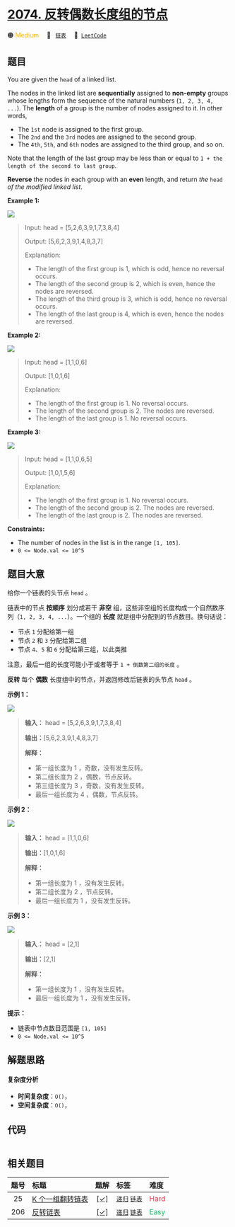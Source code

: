 # [2074. 反转偶数长度组的节点](https://leetcode.com/problems/reverse-nodes-in-even-length-groups)

🟠 <font color=#ffb800>Medium</font>&emsp; 🔖&ensp; [`链表`](/tag/linked-list.md)&emsp; 🔗&ensp;[`LeetCode`](https://leetcode.com/problems/reverse-nodes-in-even-length-groups)

## 题目

You are given the `head` of a linked list.

The nodes in the linked list are **sequentially** assigned to **non-empty**
groups whose lengths form the sequence of the natural numbers (`1, 2, 3, 4,
...`). The **length** of a group is the number of nodes assigned to it. In
other words,

  * The `1st` node is assigned to the first group.
  * The `2nd` and the `3rd` nodes are assigned to the second group.
  * The `4th`, `5th`, and `6th` nodes are assigned to the third group, and so on.

Note that the length of the last group may be less than or equal to `1 + the
length of the second to last group`.

**Reverse** the nodes in each group with an **even** length, and return _the_
`head` _of the modified linked list_.



**Example 1:**

![](https://assets.leetcode.com/uploads/2021/10/25/eg1.png)

> Input: head = [5,2,6,3,9,1,7,3,8,4]
> 
> Output: [5,6,2,3,9,1,4,8,3,7]
> 
> Explanation:
> - The length of the first group is 1, which is odd, hence no reversal occurs.
> - The length of the second group is 2, which is even, hence the nodes are reversed.
> - The length of the third group is 3, which is odd, hence no reversal occurs.
> - The length of the last group is 4, which is even, hence the nodes are reversed.

**Example 2:**

![](https://assets.leetcode.com/uploads/2021/10/25/eg2.png)

> Input: head = [1,1,0,6]
> 
> Output: [1,0,1,6]
> 
> Explanation:
> - The length of the first group is 1. No reversal occurs.
> - The length of the second group is 2. The nodes are reversed.
> - The length of the last group is 1. No reversal occurs.

**Example 3:**

![](https://assets.leetcode.com/uploads/2021/11/17/ex3.png)

> Input: head = [1,1,0,6,5]
> 
> Output: [1,0,1,5,6]
> 
> Explanation:
> - The length of the first group is 1. No reversal occurs.
> - The length of the second group is 2. The nodes are reversed.
> - The length of the last group is 2. The nodes are reversed.

**Constraints:**

  * The number of nodes in the list is in the range `[1, 105]`.
  * `0 <= Node.val <= 10^5`


## 题目大意

给你一个链表的头节点 `head` 。

链表中的节点 **按顺序** 划分成若干 **非空** 组，这些非空组的长度构成一个自然数序列（`1, 2, 3, 4, ...`）。一个组的 **长度**
就是组中分配到的节点数目。换句话说：

  * 节点 `1` 分配给第一组
  * 节点 `2` 和 `3` 分配给第二组
  * 节点 `4`、`5` 和 `6` 分配给第三组，以此类推

注意，最后一组的长度可能小于或者等于 `1 + 倒数第二组的长度` 。

**反转** 每个 **偶数** 长度组中的节点，并返回修改后链表的头节点 `head` 。



**示例 1：**

![](https://assets.leetcode.com/uploads/2021/10/25/eg1.png)

> 
> 
> 
> 
> 
> **输入：** head = [5,2,6,3,9,1,7,3,8,4]
> 
> **输出：**[5,6,2,3,9,1,4,8,3,7]
> 
> **解释：**
> - 第一组长度为 1 ，奇数，没有发生反转。
> - 第二组长度为 2 ，偶数，节点反转。
> - 第三组长度为 3 ，奇数，没有发生反转。
> - 最后一组长度为 4 ，偶数，节点反转。
> 
> 

**示例 2：**

![](https://assets.leetcode.com/uploads/2021/10/25/eg2.png)

> 
> 
> 
> 
> 
> **输入：** head = [1,1,0,6]
> 
> **输出：**[1,0,1,6]
> 
> **解释：**
> - 第一组长度为 1 ，没有发生反转。
> - 第二组长度为 2 ，节点反转。
> - 最后一组长度为 1 ，没有发生反转。
> 
> 

**示例 3：**

![](https://assets.leetcode.com/uploads/2021/10/28/eg3.png)

> 
> 
> 
> 
> 
> **输入：** head = [2,1]
> 
> **输出：**[2,1]
> 
> **解释：**
> - 第一组长度为 1 ，没有发生反转。
> - 最后一组长度为 1 ，没有发生反转。
> 
> 



**提示：**

  * 链表中节点数目范围是 `[1, 105]`
  * `0 <= Node.val <= 10^5`


## 解题思路

#### 复杂度分析

- **时间复杂度**：`O()`，
- **空间复杂度**：`O()`，

## 代码

```javascript

```

## 相关题目

<!-- prettier-ignore -->
| 题号 | 标题 | 题解 | 标签 | 难度 |
| :------: | :------ | :------: | :------ | :------ |
| 25 | [K 个一组翻转链表](https://leetcode.com/problems/reverse-nodes-in-k-group) | [[✓]](/problem/0025.md) |  [`递归`](/tag/recursion.md) [`链表`](/tag/linked-list.md) | <font color=#ff334b>Hard</font> |
| 206 | [反转链表](https://leetcode.com/problems/reverse-linked-list) | [[✓]](/problem/0206.md) |  [`递归`](/tag/recursion.md) [`链表`](/tag/linked-list.md) | <font color=#15bd66>Easy</font> |